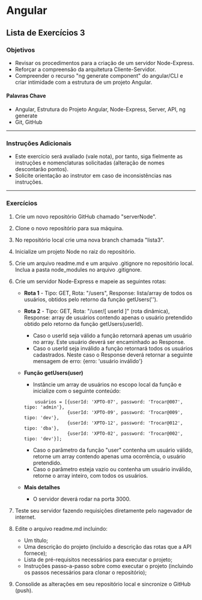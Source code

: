 # Angular 
## Lista de Exercícios 3
### Objetivos
- Revisar os procedimentos para a criação de um servidor Node-Express.
- Reforçar a compreensão da arquitetura Cliente-Servidor.
- Compreender o recurso "ng generate component" do angular/CLI e criar intimidade com a estrutura de um projeto Angular.   

#### Palavras Chave  
- Angular, Estrutura do Projeto Angular, Node-Express, Server, API, ng generate
- Git, GitHub 
---
### Instruções Adicionais 
- Este exercício será avaliado (vale nota), por tanto, siga fielmente as instruções e nomenclaturas solicitadas (alteração de nomes descontarão pontos). 
- Solicite orientação ao instrutor em caso de inconsistências nas instruções. 

---
### Exercícios 
1. Crie um novo repositório GitHub chamado "serverNode". 

2. Clone o novo repositório para sua máquina. 

3. No repositório local crie uma nova branch chamada "lista3". 

4. Inicialize um projeto Node no raiz do repositório. 

5. Crie um arquivo readme.md e um arquivo .gitignore no repositório local. Inclua a pasta node_modules no arquivo .gitignore. 

6. Crie um servidor Node-Express e mapeie as seguintes rotas: 

    - **Rota 1** - Tipo: GET, Rota: "/users", Response: lista/array de todos os usuários, obtidos pelo retorno da função getUsers('').

    - **Rota 2** - Tipo: GET, Rota: "/user/[ userId ]" (rota dinâmica), Response: array de usuários contendo apenas o usuário pretendido obtido pelo retorno da função getUsers(userId). 
        - Caso o userId seja válido a função retornará apenas um usuário no array. Este usuário deverá ser encaminhado ao Response. 
        - Caso o userId seja inválido a função retornará todos os usuários cadastrados. Neste caso o Response deverá retornar a seguinte mensagem de erro: 
        {erro: 'usuário inválido'}


    - **Função getUsers(user)** 
        - Instâncie um array de usuários no escopo local da função e inicialize com o seguinte conteúdo: 
        ~~~
            usuários = [{userId: 'XPTO-07', password: 'Trocar@007', tipo: 'admin'}, 
                        {userId: 'XPTO-09', password: 'Trocar@009', tipo: 'dev'},
                        {userId: 'XPTO-12', password: 'Trocar@012', tipo: 'dba'}, 
                        {userId: 'XPTO-02', password: 'Trocar@002', tipo: 'dev'}]; 
        ~~~

        - Caso o parâmetro da função "user" contenha um usuário válido, retorne um array contendo apenas uma ocorrência, o usuário pretendido. 
        - Caso o parâmetro esteja vazio ou contenha um usuário inválido, retorne o array inteiro, com todos os usuários.

    - **Mais detalhes**
        - O servidor deverá rodar na porta 3000. 


7. Teste seu servidor fazendo requisições diretamente pelo nagevador de internet. 

8. Edite o arquivo readme.md incluindo:
    - Um título; 
    - Uma descrição do projeto (incluído a descrição das rotas que a API fornece);
    - Lista de pré-requisitos necessários para executar o projeto;
    - Instruções passo-a-passo sobre como executar o projeto (incluindo os passos necessários para clonar o repositório);    
   

9. Consolide as alterações em seu repositório local e sincronize o GitHub (push). 




